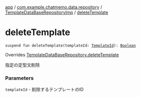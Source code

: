 [app](../../index.md) / [com.example.chatmemo.data.repository](../index.md) / [TemplateDataBaseRepositoryImp](index.md) / [deleteTemplate](./delete-template.md)

# deleteTemplate

`suspend fun deleteTemplate(templateId: `[`TemplateId`](../../com.example.chatmemo.domain.model.value/-template-id/index.md)`): `[`Boolean`](https://kotlinlang.org/api/latest/jvm/stdlib/kotlin/-boolean/index.html)

Overrides [TemplateDataBaseRepository.deleteTemplate](../-template-data-base-repository/delete-template.md)

指定の定型文削除

### Parameters

`templateId` - 削除するテンプレートのID